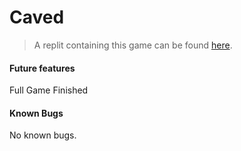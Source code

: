 # Caved
>A replit containing this game can be found [here](https://replit.com/@zushiEdu/Caved).

#### Future features

Full Game Finished

#### Known Bugs
No known bugs.
